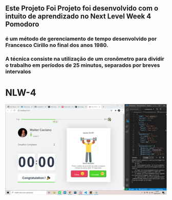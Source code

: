 ## Este Projeto Foi Projeto foi desenvolvido com o intuito de aprendizado no Next Level Week 4 Pomodoro 
### é um método de gerenciamento de tempo desenvolvido por Francesco Cirillo no final dos anos 1980.
### A técnica consiste na utilização de um cronômetro para dividir o trabalho em períodos de 25 minutos, separados por breves intervalos

# NLW-4
![projeto Next Level Week](https://github.com/caciano4/NLW-4/blob/main/nlw-link.png)
